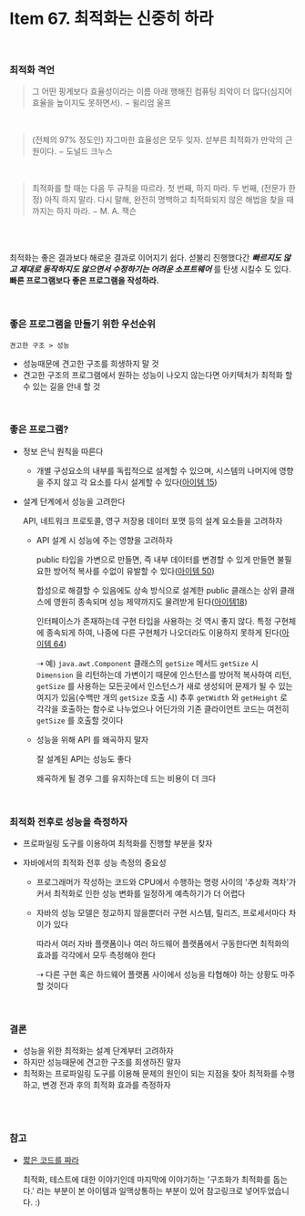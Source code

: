 # Item 67. 최적화는 신중히 하라

<br>

### 최적화 격언

> 그 어떤 핑계보다 효율성이라는 이름 아래 행해진 컴퓨팅 죄악이 더 많다(심지어 효율을 높이지도 못하면서).
>   − 윌리엄 울프

<br>

> (전체의 97% 정도인) 자그마한 효율성은 모두 잊자. 섣부른 최적화가 만악의 근원이다.
>   − 도널드 크누스

<br>

> 최적화를 할 때는 다음 두 규칙을 따르라.
> 첫 번째, 하지 마라.
> 두 번째, (전문가 한정) 아직 하지 말라. 다시 말해, 완전히 명백하고 최적화되지 않은 해법을 찾을 때까지는 하지 마라.
>   − M. A. 잭슨

<br>

<br>

최적화는 좋은 결과보다 해로운 결과로 이어지기 쉽다. 
섣불리 진행했다간 ***빠르지도 않고 제대로 동작하지도 않으면서 수정하기는 어려운 소프트웨어*** 를 탄생 시킬수 도 있다.
**빠른 프로그램보다 좋은 프로그램을 작성하라.**

<br>

### 좋은 프로그램을 만들기 위한 우선순위

`견고한 구조 > 성능`

- 성능때문에 견고한 구조를 희생하지 말 것
- 견고한 구조의 프로그램에서 원하는 성능이 나오지 않는다면 아키텍처가 최적화 할 수 있는 길을 안내 할 것

<br>

### 좋은 프로그램?

- 정보 은닉 원칙을 따른다 
  - 개별 구성요소의 내부를 독립적으로 설계할 수 있으며, 시스템의 나머지에 영향을 주지 않고 각 요소를 다시 설계할 수 있다([아이템 15](Item15.md))

- 설계 단계에서 성능을 고려한다

  API, 네트워크 프로토콜, 영구 저장용 데이터 포맷 등의 설계 요소들을 고려하자

  - API 설계 시  성능에 주는 영향을 고려하자

    public 타입을 가변으로 만들면, 즉 내부 데이터를 변경할 수 있게 만들면 불필요한 방어적 복사를 수없이 유발할 수 있다([아이템 50](Item50.md))

    합성으로 해결할 수 있음에도 상속 방식으로 설계한 public 클래스는 상위 클래스에 영원히 종속되며 성능 제약까지도 물려받게 된다([아이템18](Item18.md))

    인터페이스가 존재하는데 구현 타입을 사용하는 것 역시 좋지 않다. 특정 구현체에 종속되게 하여, 나중에 다른 구현체가 나오더라도 이용하지 못하게 된다([아이템 64](Item64.md))

    ⇢ 예) `java.awt.Component` 클래스의 `getSize` 메서드
    `getSize`  시 `Dimension` 을 리턴하는데 가변이기 때문에 인스턴스를 방어적 복사하여 리턴, `getSize` 를 사용하는 모든곳에서 인스턴스가 새로 생성되어 문제가 될 수 있는 여지가 있음(수백만 개의 `getSize` 호출 시)
    추후 `getWidth` 와 `getHeight` 로 각각을 호출하는 함수로 나누었으나 어딘가의 기존 클라이언트 코드는 여전히 `getSize` 를 호출할 것이다

  - 성능을 위해 API 를 왜곡하지 말자

    잘 설계된 API는 성능도 좋다

    왜곡하게 될 경우 그를 유지하는데 드는 비용이 더 크다

<br>

### 최적화 전후로 성능을 측정하자

- 프로파일링 도구를 이용하여 최적화를 진행할 부분을 찾자

- 자바에서의 최적화 전후 성능 측정의 중요성

  - 프로그래머가 작성하는 코드와 CPU에서 수행하는 명령 사이의 '추상화 격차'가 커서 최적화로 인한 성능 변화를 일정하게 예측하기가 더 어렵다

  - 자바의 성능 모델은 정교하지 않을뿐더러 구현 시스템, 릴리즈, 프로세서마다 차이가 있다

    따라서 여러 자바 플랫폼이나 여러 하드웨어 플랫폼에서 구동한다면 최적화의 효과를 각각에서 모두 측정해야 한다

    ⇢ 다른 구현 혹은 하드웨어 플랫폼 사이에서 성능을 타협해야 하는 상황도 마주할 것이다

<br>

### 결론

- 성능을 위한 최적화는 설계 단계부터 고려하자
- 하지만 성능때문에 견고한 구조를 희생하진 말자
- 최적화는 프로파일링 도구를 이용해 문제의 원인이 되는 지점을 찾아 최적화를 수행하고, 변경 전과 후의 최적화 효과를 측정하자

<br>

<br>

### 참고

- [짧은 코드를 짜라](https://m.blog.naver.com/knix008/222266419265)

  최적화, 테스트에 대한 이야기인데 마지막에 이야기하는 '구조화가 최적화를 돕는다.' 라는 부분이 본 아이템과 일맥상통하는 부분이 있어 참고링크로 넣어두었습니다. :) 

<br>

